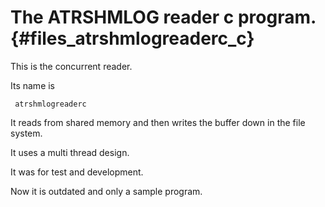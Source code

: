 The ATRSHMLOG reader c program.  {#files_atrshmlogreaderc_c}
====================================

This is the concurrent reader.

Its name is

     atrshmlogreaderc
     

It reads from shared memory and then writes the
buffer down in the file system.

It uses a multi thread design.

It was for test and development.

Now it is outdated and only a sample program.